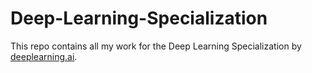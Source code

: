 # Deep-Learning-Specialization

This repo contains all my work for the Deep Learning Specialization by [deeplearning.ai](https://www.coursera.org/deeplearning-ai).

